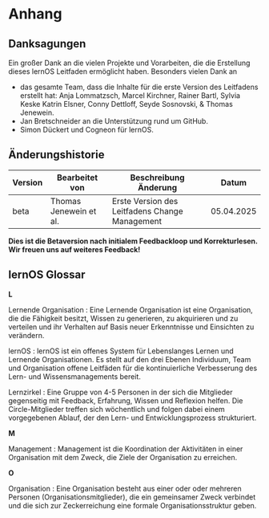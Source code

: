 # Anhang

## Danksagungen

Ein großer Dank an die vielen Projekte und Vorarbeiten, die die Erstellung dieses lernOS Leitfaden ermöglicht haben.
Besonders vielen Dank an

- das gesamte Team, dass die Inhalte für die erste Version des Leitfadens erstellt hat: Anja Lommatzsch, Marcel Kirchner, Rainer Bartl, Sylvia Keske Katrin Elsner, Conny Dettloff, Seyde Sosnovski, & Thomas Jenewein.
- Jan Bretschneider an die Unterstützung rund um GitHub. 
- Simon Dückert und Cogneon für lernOS.

## Änderungshistorie

| Version | Bearbeitet von          | Beschreibung Änderung                                                 | Datum      |
| ------- | ----------------------- | --------------------------------------------------------------------- | ---------- |
| beta    | Thomas Jenewein et al.  | Erste Version des Leitfadens Change Management                        | 05.04.2025 |

**Dies ist die Betaversion nach initialem Feedbackloop und Korrekturlesen. Wir freuen uns auf weiteres Feedback!**

## lernOS Glossar

**L**

Lernende Organisation
: Eine Lernende Organisation ist eine Organisation, die die Fähigkeit besitzt, Wissen zu generieren, zu akquirieren und zu verteilen und ihr Verhalten auf Basis neuer Erkenntnisse und Einsichten zu verändern.

lernOS
: lernOS ist ein offenes System für Lebenslanges Lernen und Lernende Organisationen. Es stellt auf den drei Ebenen Individuum, Team und Organisation offene Leitfäden für die kontinuierliche Verbesserung des Lern- und Wissensmanagements bereit.

Lernzirkel
: Eine Gruppe von 4-5 Personen in der sich die Mitglieder gegenseitig mit Feedback, Erfahrung, Wissen und Reflexion helfen. Die Circle-Mitglieder treffen sich wöchentlich und folgen dabei einem vorgegebenen Ablauf, der den Lern- und Entwicklungsprozess  strukturiert.

**M**

Management
: Management ist die Koordination der Aktivitäten in einer Organisation mit dem Zweck, die Ziele der Organisation zu erreichen.

**O**

Organisation
: Eine Organisation besteht aus einer oder oder mehreren Personen (Organisationsmitglieder), die ein gemeinsamer Zweck verbindet und die sich zur Zeckerreichung eine formale Organisationsstruktur geben.
